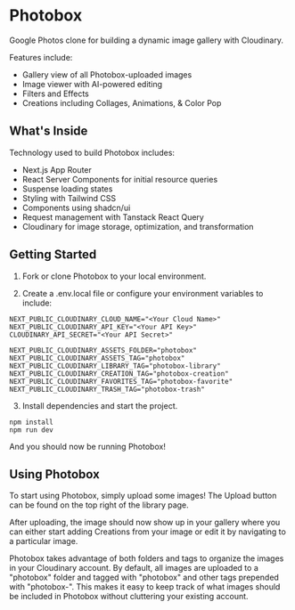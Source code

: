 # Photobox

Google Photos clone for building a dynamic image gallery with Cloudinary.

Features include:
* Gallery view of all Photobox-uploaded images
* Image viewer with AI-powered editing
* Filters and Effects
* Creations including Collages, Animations, & Color Pop

## What's Inside

Technology used to build Photobox includes:

* Next.js App Router
* React Server Components for initial resource queries
* Suspense loading states
* Styling with Tailwind CSS
* Components using shadcn/ui
* Request management with Tanstack React Query
* Cloudinary for image storage, optimization, and transformation

## Getting Started

1. Fork or clone Photobox to your local environment.

2. Create a .env.local file or configure your environment variables to include:

```
NEXT_PUBLIC_CLOUDINARY_CLOUD_NAME="<Your Cloud Name>"
NEXT_PUBLIC_CLOUDINARY_API_KEY="<Your API Key>"
CLOUDINARY_API_SECRET="<Your API Secret>"

NEXT_PUBLIC_CLOUDINARY_ASSETS_FOLDER="photobox"
NEXT_PUBLIC_CLOUDINARY_ASSETS_TAG="photobox"
NEXT_PUBLIC_CLOUDINARY_LIBRARY_TAG="photobox-library"
NEXT_PUBLIC_CLOUDINARY_CREATION_TAG="photobox-creation"
NEXT_PUBLIC_CLOUDINARY_FAVORITES_TAG="photobox-favorite"
NEXT_PUBLIC_CLOUDINARY_TRASH_TAG="photobox-trash"
```

3. Install dependencies and start the project.

```
npm install
npm run dev
```

And you should now be running Photobox!

## Using Photobox

To start using Photobox, simply upload some images! The Upload button can be found on the top right of the library page.

After uploading, the image should now show up in your gallery where you can either start adding Creations from your image or edit it by navigating to a particular image.

Photobox takes advantage of both folders and tags to organize the images in your Cloudinary account. By default, all images are uploaded to a "photobox" folder and tagged with "photobox" and other tags prepended with "photobox-". This makes it easy to keep track of what images should be included in Photobox without cluttering your existing account. 
